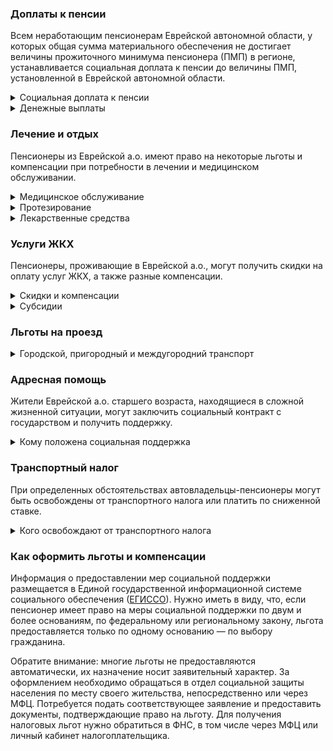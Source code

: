 ﻿### Доплаты к пенсии
Всем неработающим пенсионерам Еврейской автономной области, у которых общая сумма материального обеспечения не достигает величины прожиточного минимума пенсионера (ПМП) в регионе, устанавливается социальная доплата к пенсии до величины ПМП, установленной в Еврейской автономной области.
<details>
<summary>Социальная доплата к пенсии</summary>
Социальная доплата к пенсии до величины регионального прожиточного минимума пенсионера назначается автоматически, по данным выплатного дела о размере пенсии.
</details>
<details>
<summary>Денежные выплаты</summary>

Если пенсионер относится к льготной категории, ему полагается ежемесячная денежная выплата (ЕДВ), которая регулярно индексируется.

В [Еврейской а. о.](https://docs.cntd.ru/document/453101900) к таким категориям относятся ветераны труда и активисты ветеранских организаций, труженики тыла, жертвы политических репрессий и дети войны (родившиеся в период с 22 июня 1923 года по 3 сентября 1945 года).
</details>

### Лечение и отдых
Пенсионеры из Еврейской а.о. имеют право на некоторые льготы и компенсации при потребности в лечении и медицинском обслуживании.
<details>
<summary>Медицинское обслуживание</summary>

Дети войны Еврейской а. о. имеют право на оказание медицинской помощи вне очереди.
</details>
<details>
<summary>Протезирование</summary>

В Еврейской а. о. ветеранам труда и активистам ветеранских организаций один раз в год [полагается](https://docs.cntd.ru/document/453101900) бесплатное изготовление и ремонт зубных протезов, кроме расходов на оплату стоимости драгметаллов, металлопластмассы и металлокерамики.
</details>
<details>
<summary>Лекарственные средства</summary>

В Еврейской а. о. труженикам тыла и жертвам политических репрессий [компенсируют](https://docs.cntd.ru/document/453101900) 50% стоимости необходимых лекарственных средств по рецептам врача. Льгота полагается только в том случае, если пенсионер не отказался от неё в пользу денежной выплаты.
</details>

### Услуги ЖКХ
Пенсионеры, проживающие в Еврейской а.о., могут получить скидки на оплату услуг ЖКХ, а также разные компенсации. 
<details>
<summary>Скидки и компенсации</summary>

В [Еврейской а. о.](https://docs.cntd.ru/document/453101900) ветеранам труда и жертвам политических репрессий, а также приморским труженикам тыла и детям войны выплачивают компенсацию в размере 50% расходов на оплату жилого помещения и коммунальных услуг.

В [Еврейской а. о.](https://docs.cntd.ru/document/460157549?marker) одиноким неработающим пенсионерам либо проживающим в семье, состоящей из неработающих граждан пенсионного возраста, по достижении 70 лет предоставляют компенсацию взносов на капремонт в размере 50%, а с 75-летнего возраста — в размере 100%. Компенсация рассчитывается, исходя из установленного в регионе минимального взноса на капремонт за 1 кв. метр и размера стандарта нормативной площади жилого помещения. Ветеранам ВОВ Еврейской а. о. компенсация предоставляется независимо от состава семьи и площади жилого помещения.
</details>
<details>
<summary>Субсидии</summary>

В [Еврейской а. о.](https://docs.cntd.ru/document/819021078) субсидия предоставляется при расходах на оплату ЖКУ более 22% семейного бюджета.
</details>

### Льготы на проезд
<details>
<summary>Городской, пригородный и междугородний транспорт</summary>

В [Еврейской а. о.](https://docs.cntd.ru/document/453101900) компенсируется 50% стоимости проезда на пригородном железнодорожном транспорте ветеранам труда в период с 1 января по 15 мая и с 1 октября по 31 декабря, а труженикам тыла — круглый год. Жертвам политических репрессий компенсация выплачивается в размере 100%. Льгота предоставляется только в том случае, если пенсионер не отказался от неё в пользу денежной компенсации. Реабилитированным пенсионерам один раз в год выплачивают компенсацию по оплате проезда (туда и обратно) в пределах РФ в размере 100% — при проезде железнодорожным транспортом, 50% — воздушным, водным, автомобильным транспортом в районах, не имеющих железнодорожного сообщения.
</details>

### Адресная помощь
Жители Еврейской а.о. старшего возраста, находящиеся в сложной жизненной ситуации, могут заключить социальный контракт с государством и получить поддержку.
<details>
<summary>Кому положена социальная поддержка</summary>

Пенсионерам, оказавшимся в трудной жизненной ситуации по не зависящим от них причинам или в связи со стихийным бедствием, экстремальной ситуацией, оказывается адресная помощь. Она предоставляется путём выплаты пособий либо в натуральной форме (обеспечение одеждой, обувью, лекарствами, организация лечения и ухода, проведение ремонта жилья или установка приборов учёта и пр.). С нуждающимися пенсионерами может быть заключён социальный контракт.
</details>

### Транспортный налог
При определенных обстоятельствах автовладельцы-пенсионеры могут быть освобождены от транспортного налога или платить по сниженной ставке. 
<details>
<summary>Кого освобождают от транспортного налога</summary>

В [Еврейской а. о.](https://www.nalog.gov.ru/rn77/service/tax/d1095326/) для мужчин старше 60 лет, женщин старше — 55 лет, имеющих стаж работы 40 и 35 лет соответственно, ветеранов боевых действий ставка транспортного налога снижается на 30% в отношении одного транспортного средства по выбору плательщика: автомобиль с мощностью двигателя до 130 л. с. или мотоцикл (мотороллер) мощностью до 35 л. с. Инвалидам I и II групп ставка налога снижается также на 30% на автомобиль мощностью до 100 л. с. или мотоцикл (мотороллер) до 35 л. с. Участники ВОВ и ветераны боевых действий, имеющие ранения и (или) контузии, на 70% освобождаются от уплаты транспортного налога по их выбору на автомобиль с мощностью двигателя до 150 л. с. или мотоцикл (мотороллер) до 35 л. с.
</details>

### Как оформить льготы и компенсации 
Информация о предоставлении мер социальной поддержки размещается в Единой государственной информационной системе социального обеспечения ([ЕГИССО](http://egisso.ru/site/client/#/)). Нужно иметь в виду, что, если пенсионер имеет право на меры социальной поддержки по двум и более основаниям, по федеральному или региональному закону, льгота предоставляется только по одному основанию — по выбору гражданина.

Обратите внимание: многие льготы не предоставляются автоматически, их назначение носит заявительный характер. За оформлением необходимо обращаться в отдел социальной защиты населения по месту своего жительства, непосредственно или через МФЦ. Потребуется подать соответствующее заявление и предоставить документы, подтверждающие право на льготу. Для получения налоговых льгот нужно обратиться в ФНС, в том числе через МФЦ или личный кабинет налогоплательщика.













